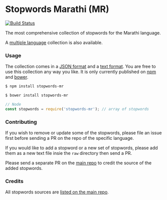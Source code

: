 Stopwords Marathi (MR)
=======

[![Build Status](https://travis-ci.org/stopwords-iso/stopwords-mr.svg?branch=master)](https://travis-ci.org/stopwords-iso/stopwords-mr)

The most comprehensive collection of stopwords for the Marathi language.

A [multiple language](https://github.com/stopwords-iso/stopwords-iso) collection is also available.

### Usage

The collection comes in a
[JSON format](https://raw.githubusercontent.com/stopwords-iso/stopwords-iso/master/stopwords-mr.json) and a
[text format](https://raw.githubusercontent.com/stopwords-iso/stopwords-iso/master/stopwords-mr.txt).
You are free to use this collection any way you like.
It is only currently published on [npm](https://www.npmjs.com/stopwords-mr) and [bower](https://bower.io).

```sh
$ npm install stopwords-mr
```

```sh
$ bower install stopwords-mr
```

```js
// Node
const stopwords = require('stopwords-mr'); // array of stopwords
```

### Contributing

If you wish to remove or update some of the stopwords, please file an issue first before sending a PR on the repo of the specific language.

If you would like to add a stopword or a new set of stopwords, please add them as a new text file insie the `raw` directory then send a PR.

Please send a separate PR on the [main repo](https://github.com/stopwords-iso/stopwords-iso) to credit the source of the added stopwords.

### Credits

All stopwords sources are [listed on the main repo](https://github.com/stopwords-iso/stopwords-iso/blob/master/CREDITS.md).
